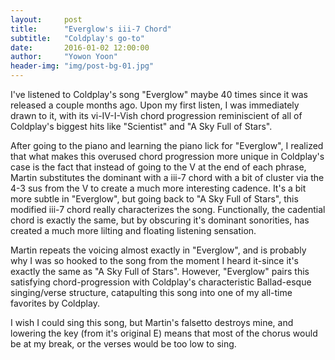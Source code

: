 ```yaml
---
layout:     post
title:      "Everglow's iii-7 Chord"
subtitle:   "Coldplay's go-to"
date:       2016-01-02 12:00:00
author:     "Yowon Yoon"
header-img: "img/post-bg-01.jpg"
---
```


<p>I've listened to Coldplay's song "Everglow" maybe 40 times since it was released a couple months ago. Upon my first listen, I was immediately drawn to it, with its vi-IV-I-Vish chord progression reminiscient of all of Coldplay's biggest hits like "Scientist" and "A Sky Full of Stars".</p>

<p>After going to the piano and learning the piano lick for "Everglow", I realized that what makes this overused chord progression more unique in Coldplay's case is the fact that instead of going to the V at the end of each phrase, Martin substitutes the dominant with a iii-7 chord with a bit of cluster via the 4-3 sus from the V to create a much more interesting cadence. It's a bit more subtle in "Everglow", but going back to "A Sky Full of Stars", this modified iii-7 chord really characterizes the song. Functionally, the cadential chord is exactly the same, but by obscuring it's dominant sonorities, has created a much more lilting and floating listening sensation.</p>

<p>Martin repeats the voicing almost exactly in "Everglow", and is probably why I was so hooked to the song from the moment I heard it-since it's exactly the same as "A Sky Full of Stars". However, "Everglow" pairs this satisfying chord-progression with Coldplay's characteristic Ballad-esque singing/verse structure, catapulting this song into one of my all-time favorites by Coldplay.</p>

<p>I wish I could sing this song, but Martin's falsetto destroys mine, and lowering the key (from it's original E) means that most of the chorus would be at my break, or the verses would be too low to sing.</p>